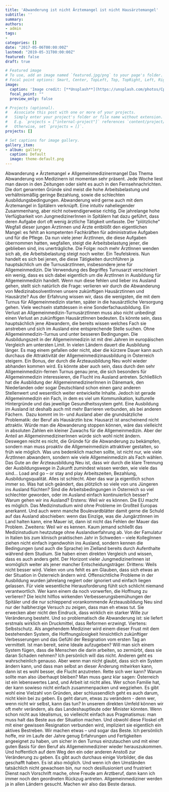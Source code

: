 ```yaml
---
title: 'Abwanderung ist nicht Ärztemangel ist nicht Hausärztemangel'
subtitle: ''
summary: 
authors:
- admin
tags:
- 
categories: []
date: "2017-05-06T00:00:00Z"
lastmod: "2019-05-31T00:00:00Z"
featured: false
draft: true

# Featured image
# To use, add an image named `featured.jpg/png` to your page's folder.
# Focal point options: Smart, Center, TopLeft, Top, TopRight, Left, Right, BottomLeft, Bottom, BottomRight
image:
  caption: 'Image credit: [**Unsplash**](https://unsplash.com/photos/CpkOjOcXdUY)'
  focal_point: ""
  preview_only: false

# Projects (optional).
#   Associate this post with one or more of your projects.
#   Simply enter your project's folder or file name without extension.
#   E.g. `projects = ["internal-project"]` references `content/project/deep-learning/index.md`.
#   Otherwise, set `projects = []`.
projects: []

# Set captions for image gallery.
gallery_item:
- album: gallery
  caption: Default
  image: theme-default.png
---
```

Abwanderung ≠ Ärztemangel ≠ Allgemeinmedizinermangel
Das Thema Abwanderung von Medizinern ist momentan sehr präsent. Jede Woche liest man davon in den Zeitungen oder sieht es auch in den Fernsehnachrichten. Die dort genannten Gründe sind meist die hohe Arbeitsbelastung und verhältnismäßig geringe Bezahlung, sowie die schlechten Ausbildungsbedingungen.
Abwanderung wird gerne auch mit dem Ärztemangel in Spitälern verknüpft. Eine intuitiv naheliegender Zusammenhang, aber nicht notwendigerweise richtig. Die jahrelange hohe Verfügbarkeit von JungmedizinerInnen in Spitälern hat dazu geführt, dass deren Aufgabe dort oft wenig ärztliche Tätigkeit umfasste. Der "plötzliche" Wegfall dieser jungen Ärztinnen und Ärzte entblößt den eigentlichen Mangel: es fehlt an kompetenten Fachkräften für administrative Aufgaben und für die Pflege. Da nun viele jener ÄrztInnen, die diese Aufgaben übernommen hatten, wegfallen, steigt die Arbeitsbelastung jener, die geblieben sind, ins unerträgliche. Die Folge: noch mehr ÄrztInnen wenden sich ab, die Arbeitsbelastung steigt noch weiter. Ein Teufelskreis. Nun handelt es sich bei jenen, die diese Tätigkeiten durchführen ja hauptsächlich um die TurnusärztInnen, insbesondere jene für Allgemeinmedizin. Die Verwendung des Begriffes Turnusarzt verschleiert ein wenig, dass es sich dabei eigentlich um die ÄrztInnen in Ausbildung für Allgemeinmedizin handelt. Wenn nun diese fehlen und lieber ins Ausland gehen, stellt sich natürlich die Frage: verlieren wir durch die Abwanderung von MedizinabsolventInnen unsere zukünftigen Hausärztinnen und Hausärzte?
Aus der Erfahrung wissen wir, dass die wenigsten, die mit dem Turnus für Allgemeinmedizin starten, später in die hausärztliche Versorgung gehen. Viele wechseln stattdessen in eine Sonderfachausbildung. Ein Verlust an Allgemeinmedizin-TurnusärztInnen muss also nicht unbedingt einen Verlust an zukünftigen HausärztInnen bedeuten. Es könnte sein, dass hauptsächlich jene Abwandern, die bereits wissen welches Fach sie anstreben und sich im Ausland eine entsprechende Stelle suchen. Ohne Allgemeinmedizin-Turnus und unter besseren Bedingungen. Die Ausbildungszeit in der Allgemeinmedizin ist mit drei Jahren im europäischen Vergleich am untersten Limit. In vielen Ländern dauert die Ausbildung länger. Es mag einem gefallen oder nicht, aber die kürzere Dauer kann auch durchaus die Attraktivität der Allgemeinmedizinausbildung in Österreich steigern. Ein Bonus, der durch die Ärzteausbildung Neu wohl wieder abhanden kommen wird. 
Es könnte aber auch sein, dass durch den sehr Allgemeinmedizin-fernen Turnus genau jene, die sich besonders für Allgemeinmedizin interessieren, die Flucht ins Ausland antreten. Schließlich hat die Ausbildung der AllgemeinmedizinerInnen in Dänemark, den Niederlanden oder sogar Deutschland schon einen ganz anderen Stellenwert und wesentlich weiter entwickelte Inhalte. Jedoch ist gerade Allgemeinmedizin ein Fach, in dem es viel um Kommunikation, kulturelle Hintergründe und das jeweilige Gesundheitssystem geht. Eine Ausbildung im Ausland ist deshalb auch mit mehr Barrieren verbunden, als bei anderen Fächern. 
Dazu kommt im In- und Ausland aber die grundsätzliche Problematik: der Beruf als Hausärztin bzw. Hausarzt ist anscheinend nicht attraktiv. Würde man die Abwanderung stoppen können, wäre das vielleicht in absoluten Zahlen ein kleiner Zuwachs für die Allgemeinmedizin. Aber der Anteil an AllgemeinmedizinerInnen würde sich wohl nicht ändern. Deswegen reicht es nicht, die Gründe für die Abwanderung zu bekämpfen, sondern man muss proaktiv die Allgemeinmedizin attraktiver gestalten, so früh wie möglich. Was uns bedenklich machen sollte, ist nicht nur, wie viele ÄrztInnen abwandern, sondern wie viele Allgemeinmedizin als Fach wählen. Das Gute an der Ärzteausbildung Neu ist, dass wir durch die klare Trennung der Ausbildungswege in Zukunft zumindest wissen werden, wie viele das sind…
Load and go – or stay and play
Arbeitszeiten, Bezahlung, Ausbildungsqualität. Alles ist schlecht. Aber das war ja eigentlich schon immer so. Was hat sich geändert, das plötzlich so viele von uns Jüngeren ins Ausland flüchten? Sind die Arbeitsbedingungen in Österreich so viel schlechter geworden, oder im Ausland einfach kontinuierlich besser? Warum gehen wir ins Ausland?
Erstens: Weil wir es können. Die EU macht es möglich. Das Medizinstudium wird ohne Probleme im Großteil Europas anerkannt. Und auch wenn manche Boulevardblätter damit gerne die Schuld auf das Ausland abschieben: wenn das Einzige, was die JungärztInnen im Land halten kann, eine Mauer ist, dann ist nicht das Fehlen der Mauer das Problem.
Zweitens: Weil wir es kennen. Kaum jemand schließt das Medizinstudium heutzutage ohne Auslandserfahrung ab. Von der Famulatur in Italien bis zum klinisch praktischen Jahr in Schweden – viele KollegInnen ziehen nicht einfach irgendwohin ins Ausland, sondern kennen die Bedingungen (und auch die Sprache) im Zielland bereits durch Aufenthalte während dem Studium. Sie haben einen direkten Vergleich und wissen, dass es auch anders geht. Der Horizont vieler JungmedizinerInnen ist womöglich weiter als jener mancher Entscheidungsträger.
Drittens: Weils nicht besser wird. Vielen von uns fehlt es am Glauben, dass sich etwas an der Situation in Österreich ändern wird. Offensichtliche Probleme in der Ausbildung wurden jahrelang negiert oder ignoriert und einfach liegen gelassen. Für viele wesentliche Herausforderung fühlt sich schlicht niemand verantwortlich. Wer kann einem da noch vorwerfen, die Hoffnung zu verlieren? Die leicht hilflos wirkenden Verbesserungsbemühungen der Spitäler und die nur schleppend vorankommende Ärzteausbildung Neu sind nur der halbherzige Versuch zu zeigen, dass man eh etwas tut. Sie erwecken aber nicht den Eindruck, dass wirklich ein starker Wille zur Veränderung besteht. Und so problematisch die Abwanderung ist: sie liefert erstmals wirklich ein Druckmittel, dass Reformen erzwingt.
Viertens: Selbstschutz. Als angehendem Mediziner wird einem dieser Frust mit dem bestehenden System, die Hoffnungslosigkeit hinsichtlich zukünftiger Verbesserungen und das Gefühl der Resignation vom ersten Tag an vermittelt. Ist man bereit, seine Ideale aufzugeben? Will man sich einem System fügen, dass die Menschen die darin arbeiten, so zermürbt, dass sie daran Schaden nehmen? Ich persönlich will das nicht. Anderen geht es wahrscheinlich genauso. Aber wenn man nicht glaubt, dass sich ein System ändern kann, und dass man selbst an dieser Änderung mitwirken kann, dann ist es wohl besser, die Flucht anzutreten. 
Rette sich wer kann?
Warum sollte man also überhaupt bleiben? Man muss ganz klar sagen: Österreich ist ein lebenswertes Land, und Arbeit ist nicht alles. Wer schon Familie hat, der kann sowieso nicht einfach zusammenpacken und wegziehen. Es gibt wohl eine Vielzahl von Gründen, aber schlussendlich geht es auch darum, nicht klein bei zu geben. Es geht darum, etwas zu verändern - denn wer, wenn nicht wir selbst, kann das tun? In unserem direkten Umfeld können wir oft mehr verändern, als das Landeshauptleute oder Minister könnten. Wenn schon nicht aus Idealismus, so vielleicht einfach aus Pragmatismus: man muss halt das Beste aus der Situation machen. Und obwohl diese Floskel oft mit einer gewissen Resignation verbunden wird, impliziert sie eigentlich ein aktives Bestreben. Wir machen etwas – und sogar das Beste.
Ich persönlich hoffe, mir im Laufe der Jahre genug Erfahrungen und Fertigkeiten angeeignet zu haben, um sicher in den Turnus einzutauchen und mit einer guten Basis für den Beruf als Allgemeinmediziner wieder herauszukommen. Und hoffentlich auf dem Weg den ein oder anderen Anstoß zur Veränderung zu geben. Es gibt auch durchaus einige Vorbilder, die das geschafft haben. Es ist also möglich. Und wenn ich den Umständen tatsächlich nicht gewachsen bin, nur noch desillusioniert und frustriert Dienst nach Vorschrift mache, ohne Freude am Arztberuf, dann kann ich immer noch den geordneten Rückzug antreten. Allgemeinmediziner werden ja in allen Ländern gesucht. Machen wir also das Beste daraus.
